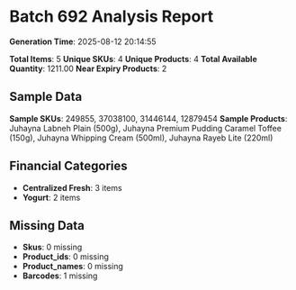 # Batch 692 Analysis Report

**Generation Time**: 2025-08-12 20:14:55

**Total Items**: 5
**Unique SKUs**: 4
**Unique Products**: 4
**Total Available Quantity**: 1211.00
**Near Expiry Products**: 2

## Sample Data
**Sample SKUs**: 249855, 37038100, 31446144, 12879454
**Sample Products**: Juhayna Labneh Plain (500g), Juhayna Premium Pudding Caramel Toffee (150g), Juhayna Whipping Cream (500ml), Juhayna Rayeb Lite (220ml)

## Financial Categories
- **Centralized Fresh**: 3 items
- **Yogurt**: 2 items

## Missing Data
- **Skus**: 0 missing
- **Product_ids**: 0 missing
- **Product_names**: 0 missing
- **Barcodes**: 1 missing
